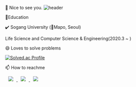 👋 Nice to see you.
![header](https://capsule-render.vercel.app/api?type=Waving&text=AshtonSW&color=auto)

🌱Education

✔️ Sogang University (📍Mapo, Seoul)


Life Science and Computer Science & Engineering(2020.3 ~ )
<!--
💻Technology Stack


<img src="https://img.shields.io/badge/c-A8B9CC?style=for-the-badge&logo=c%2B%2B&logoColor=white">  <img src="https://img.shields.io/badge/c++-00599C?style=for-the-badge&logo=c%2B%2B&logoColor=white">  <img src="https://img.shields.io/badge/java-007396?style=for-the-badge&logo=java&logoColor=white">  <img src="https://img.shields.io/badge/mysql-4479A1?style=for-the-badge&logo=mysql&logoColor=white">  <img src="https://img.shields.io/badge/linux-FCC624?style=for-the-badge&logo=linux&logoColor=black">  <img src="https://img.shields.io/badge/github-181717?style=for-the-badge&logo=github&logoColor=white">
-->

😄 Loves to solve problems


[![Solved.ac Profile](http://mazassumnida.wtf/api/v2/generate_badge?boj=AshtonSW)](https://solved.ac/AshtonSW/)


📫 How to reachme

</a> <a href="https://ashtonsw.tistory.com">
 <img 
        src="http://img.shields.io/badge/-Tech%20Blog-655ced?style=flat&logo=github&link=https://AshtonSW.tistory.com/"
        style="height : auto; margin-left : 10px; margin-right : 10px;"/>
</a> <a href="https://instagram.com/won.sss">
    <img 
        src="http://img.shields.io/badge/-Instagram-black?style=flat&logo=Instagram&link=https://instagram.com/won.sss/"
        style="height : auto; margin-left : 10px; margin-right : 10px;"/>
</a> <a href="mailto:sprauncy76@gmail.com">
    <img 
        src="https://img.shields.io/badge/Gmail-d14836?style=flat-square&logo=Gmail&logoColor=white&link=mailto:sprauncy76@gmail.com"
        style="height : auto; margin-left : 10px; margin-right : 10px;"/>
  
  
<!--
**AshtonSW/AshtonSW** is a ✨ _special_ ✨ repository because its `README.md` (this file) appears on your GitHub profile.

Here are some ideas to get you started:

- 🔭 I’m currently working on ...
- 🌱 I’m currently learning ...
- 👯 I’m looking to collaborate on ...
- 🤔 I’m looking for help with ...
- 💬 Ask me about ...
- 📫 How to reach me: ...
- 😄 Pronouns: ...
- ⚡ Fun fact: ...
-->
